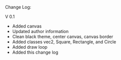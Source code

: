 Change Log:

V 0.1
 - Added canvas
 - Updated author information
 - Clean black theme, center canvas, canvas border
 - Added classes vec2, Square, Rectangle, and Circle
 - Added draw loop
 - Added this change log